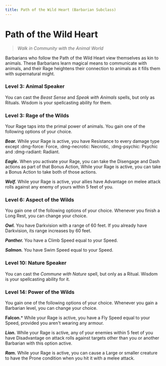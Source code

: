 ```yaml
---
title: Path of the Wild Heart (Barbarian Subclass)
---
```


# Path of the Wild Heart

> *Walk in Community with the Animal World*

Barbarians who follow the Path of the Wild Heart view themselves as kin to animals. These Barbarians learn magical means to communicate with animals, and their Rage heightens their connection to animals as it fills them with supernatural might.

### Level 3: Animal Speaker

You can cast the *Beast Sense* and *Speak with Animals* spells, but only as Rituals. Wisdom is your spellcasting ability for them.

### Level 3: Rage of the Wilds

Your Rage taps into the primal power of animals. You gain one of the following options of your choice.

***Bear.*** While your Rage is active, you have Resistance to every damage type except :dmg-force: Force, :dmg-necrotic: Necrotic, :dmg-psychic: Psychic and :dmg-radiant: Radiant.

***Eagle.*** When you activate your Rage, you can take the Disengage and Dash actions as part of that Bonus Action, While your Rage is active, you can take a Bonus Action to take both of those actions.

***Wolf.*** While your Rage is active, your allies have Advantage on melee attack rolls against any enemy of yours within 5 feet of you.

### Level 6: Aspect of the Wilds

You gain one of the following options of your choice. Whenever you finish a Long Rest, you can change your choice.

***Owl.*** You have Darkvision with a range of 60 feet. If you already have Darkvision, its range increases by 60 feet.

***Panther.*** You have a Climb Speed equal to your Speed.

***Salmon.*** You have Swim Speed equal to your Speed.

### Level 10: Nature Speaker 

You can cast the *Commune with Nature* spell, but only as a Ritual. Wisdom is your spellcasting ability for it.

### Level 14: Power of the Wilds  

You gain one of the following options of your choice. Whenever you gain a Barbarian level, you can change your choice.

**Falcon.*** While your Rage is active, you have a Fly Speed equal to your Speed, provided you aren't wearing any armour.

***Lion.*** While your Rage is active, any of your enemies within 5 feet of you have Disadvantage on attack rolls against targets other than you or another Barbarian with this option active.

***Ram.*** While your Rage is active, you can cause a Large or smaller creature to have the Prone condition when you hit it with a melee attack.
